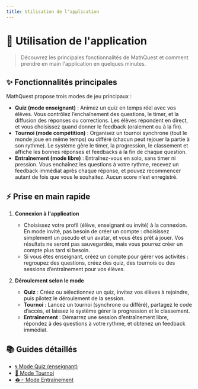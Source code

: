 ```yaml
---
title: Utilisation de l'application
---
```


# 📱 Utilisation de l'application

> Découvrez les principales fonctionnalités de MathQuest et comment prendre en main l'application en quelques minutes.

## ✨ Fonctionnalités principales

MathQuest propose trois modes de jeu principaux :

- **Quiz (mode enseignant)** : Animez un quiz en temps réel avec vos élèves. Vous contrôlez l’enchaînement des questions, le timer, et la diffusion des réponses ou corrections. Les élèves répondent en direct, et vous choisissez quand donner le feedback (oralement ou à la fin).
- **Tournoi (mode compétition)** : Organisez un tournoi synchrone (tout le monde joue en même temps) ou différé (chacun peut rejouer la partie à son rythme). Le système gère le timer, la progression, le classement et affiche les bonnes réponses et feedbacks à la fin de chaque question.
- **Entraînement (mode libre)** : Entraînez-vous en solo, sans timer ni pression. Vous enchaînez les questions à votre rythme, recevez un feedback immédiat après chaque réponse, et pouvez recommencer autant de fois que vous le souhaitez. Aucun score n’est enregistré.

## ⚡ Prise en main rapide

1. **Connexion à l'application**
   - Choisissez votre profil (élève, enseignant ou invité) à la connexion. En mode invité, pas besoin de créer un compte : choisissez simplement un pseudo et un avatar, et vous êtes prêt à jouer. Vos résultats ne seront pas sauvegardés, mais vous pourrez créer un compte plus tard si besoin.
   - Si vous êtes enseignant, créez un compte pour gérer vos activités : regroupez des questions, créez des quiz, des tournois ou des sessions d’entraînement pour vos élèves.

2. **Déroulement selon le mode**
   - **Quiz** : Créez ou sélectionnez un quiz, invitez vos élèves à rejoindre, puis pilotez le déroulement de la session.
   - **Tournoi** : Lancez un tournoi (synchrone ou différé), partagez le code d’accès, et laissez le système gérer la progression et le classement.
   - **Entraînement** : Démarrez une session d’entraînement libre, répondez à des questions à votre rythme, et obtenez un feedback immédiat.

## 📚 Guides détaillés

- [🌀 Mode Quiz (enseignant)](./quiz.md)
- [👥 Mode Tournoi](./tournoi.md)
- [�️‍♂️ Mode Entraînement](./entrainement.md)